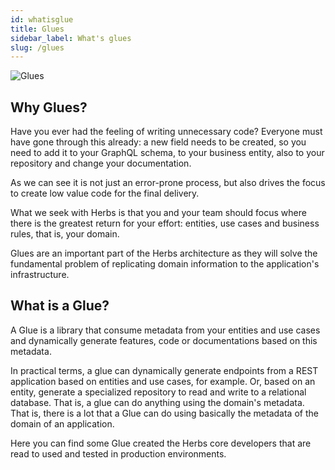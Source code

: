 ```yaml
---
id: whatisglue
title: Glues
sidebar_label: What's glues
slug: /glues
---
```


![Glues](/img/glues.png)

## Why Glues?

Have you ever had the feeling of writing unnecessary code? Everyone must have gone through this already: a new field needs to be created, so you need to add it to your GraphQL schema, to your business entity, also to your repository and change your documentation. 

As we can see it is not just an error-prone process, but also drives the focus to create low value code for the final delivery.

What we seek with Herbs is that you and your team should focus where there is the greatest return for your effort: entities, use cases and business rules, that is, your domain.

Glues are an important part of the Herbs architecture as they will solve the fundamental problem of replicating domain information to the application's infrastructure.

## What is a Glue?

A Glue is a library that consume metadata from your entities and use cases and dynamically generate features, code or documentations based on this metadata.

In practical terms, a glue can dynamically generate endpoints from a REST application based on entities and use cases, for example. Or, based on an entity, generate a specialized repository to read and write to a relational database. That is, a glue can do anything using the domain's metadata. That is, there is a lot that a Glue can do using basically the metadata of the domain of an application.

Here you can find some Glue created the Herbs core developers that are read to used and tested in production environments.
